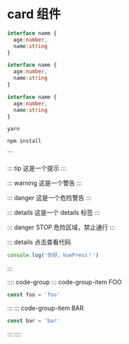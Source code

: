 
# card 组件

```ts {1,6-7}
interface name {
  age:number,
  name:string
}

interface name {
  age:number,
  name:string
}

interface name {
  age:number,
  name:string
}
```








<CodeGroup>
  <CodeGroupItem title="YARN">

```bash:no-line-numbers
yarn
```

  </CodeGroupItem>

  <CodeGroupItem title="NPM" active>

```bash:no-line-numbers
npm install
```

  </CodeGroupItem>
</CodeGroup>
```


::: tip
这是一个提示
:::

::: warning
这是一个警告
:::

::: danger
这是一个危险警告
:::

::: details
这是一个 details 标签
:::


::: danger STOP
危险区域，禁止通行
:::

::: details 点击查看代码
```js
console.log('你好，VuePress！')
```
:::


  
:::: code-group
::: code-group-item FOO
```js
const foo = 'foo'
```
:::
::: code-group-item BAR
```js
const bar = 'bar'
```
:::
::::
<ClientOnly>
 <base-card headerText="你好" footerText="底部" bodyImg="../assets/img/logo.png"></base-card>
</ClientOnly>